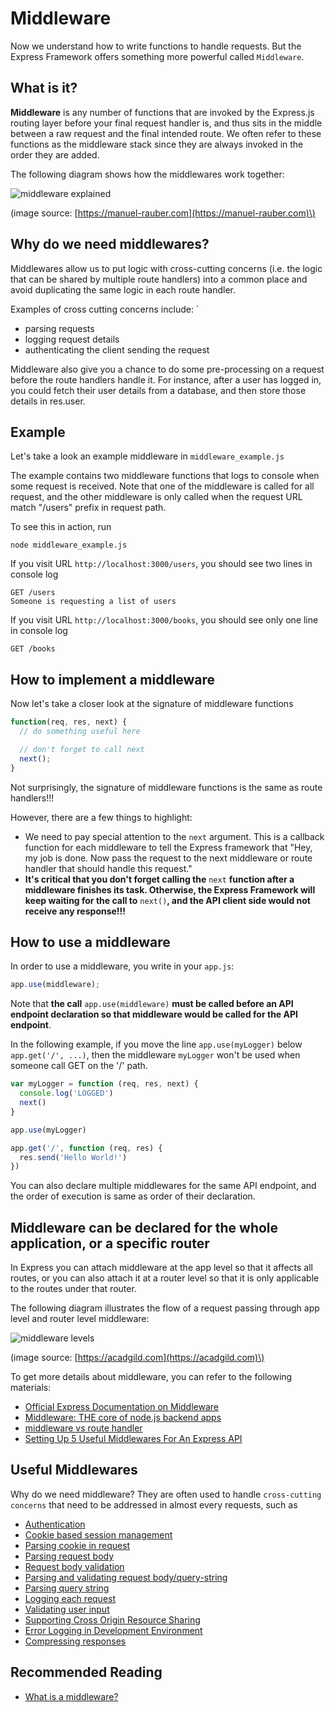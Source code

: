# Middleware

Now we understand how to write functions to handle requests. But the Express Framework offers something more powerful called `Middleware`.

## What is it?

**Middleware** is any number of functions that are invoked by the Express.js routing layer before your final request handler is, and thus sits in the middle between a raw request and the final intended route. We often refer to these functions as the middleware stack since they are always invoked in the order they are added.

The following diagram shows how the middlewares work together:

![middleware explained](https://manuel-rauber.com/content/images/2016/03/Middleware-1.png)

\(image source: [https://manuel-rauber.com](https://manuel-rauber.com)\)

## Why do we need middlewares?

Middlewares allow us to put logic with cross-cutting concerns \(i.e. the logic that can be shared by multiple route handlers\) into a common place and avoid duplicating the same logic in each route handler.

Examples of cross cutting concerns include: \`

* parsing requests
* logging request details
* authenticating the client sending the request

Middleware also give you a chance to do some pre-processing on a request before the route handlers handle it. For instance, after a user has logged in, you could fetch their user details from a database, and then store those details in res.user.

## Example

Let's take a look an example middleware in `middleware_example.js`

The example contains two middleware functions that logs to console when some request is received. Note that one of the middleware is called for all request, and the other middleware is only called when the request URL match "/users" prefix in request path.

To see this in action, run

```text
node middleware_example.js
```

If you visit URL `http://localhost:3000/users`, you should see two lines in console log

```text
GET /users
Someone is requesting a list of users
```

If you visit URL `http://localhost:3000/books`, you should see only one line in console log

```text
GET /books
```

## How to implement a middleware

Now let's take a closer look at the signature of middleware functions

```javascript
function(req, res, next) {
  // do something useful here

  // don't forget to call next
  next();
}
```

Not surprisingly, the signature of middleware functions is the same as route handlers!!!

However, there are a few things to highlight:

* We need to pay special attention to the `next` argument. This is a callback function for each middleware to tell the Express framework that "Hey, my job is done. Now pass the request to the next middleware or route handler that should handle this request."
* **It's critical that you don't forget calling the** `next` **function after a middleware finishes its task. Otherwise, the Express Framework will keep waiting for the call to** `next()`**, and the API client side would not receive any response!!!**

## How to use a middleware

In order to use a middleware, you write in your `app.js`:

```javascript
app.use(middleware);
```

Note that **the call** `app.use(middleware)` **must be called before an API endpoint declaration so that middleware would be called for the API endpoint**.

In the following example, if you move the line `app.use(myLogger)` below `app.get('/', ...)`, then the middleware `myLogger` won't be used when someone call GET on the '/' path.

```javascript
var myLogger = function (req, res, next) {
  console.log('LOGGED')
  next()
}

app.use(myLogger)

app.get('/', function (req, res) {
  res.send('Hello World!')
})
```

You can also declare multiple middlewares for the same API endpoint, and the order of execution is same as order of their declaration.

## Middleware can be declared for the whole application, or a specific router

In Express you can attach middleware at the app level so that it affects all routes, or you can also attach it at a router level so that it is only applicable to the routes under that router.

The following diagram illustrates the flow of a request passing through app level and router level middleware:

![middleware levels](https://s3.amazonaws.com/acadgildsite/wordpress_images/android/An+EnterPrise+Application_work_overflow/006.png)

\(image source: [https://acadgild.com](https://acadgild.com)\)

To get more details about middleware, you can refer to the following materials:

* [Official Express Documentation on Middleware](https://expressjs.com/en/guide/using-middleware.html)
* [Middleware: THE core of node.js backend apps](https://hackernoon.com/middleware-the-core-of-node-js-apps-ab01fee39200)
* [middleware vs route handler](http://qnimate.com/express-js-middleware-tutorial/)
* [Setting Up 5 Useful Middlewares For An Express API](https://blog.jscrambler.com/setting-up-5-useful-middlewares-for-an-express-api/)

## Useful Middlewares

Why do we need middleware? They are often used to handle `cross-cutting concerns` that need to be addressed in almost every requests, such as

* [Authentication](http://www.passportjs.org/)
* [Cookie based session management](https://github.com/expressjs/session)
* [Parsing cookie in request](https://github.com/expressjs/cookie-parser)
* [Parsing request body](https://github.com/expressjs/body-parser)
* [Request body validation](https://github.com/diegohaz/bodymen)
* [Parsing and validating request body/query-string](https://github.com/diegohaz/schm/tree/master/packages/schm-express)
* [Parsing query string](https://github.com/diegohaz/querymen)
* [Logging each request](https://github.com/expressjs/morgan)
* [Validating user input](https://github.com/ctavan/express-validator)
* [Supporting Cross Origin Resource Sharing](https://github.com/expressjs/cors)
* [Error Logging in Development Environment](https://github.com/expressjs/errorhandler)
* [Compressing responses](https://github.com/expressjs/compression)

## Recommended Reading

* [What is a middleware?](https://medium.com/@jamischarles/what-is-middleware-a-simple-explanation-bb22d6b41d01)

